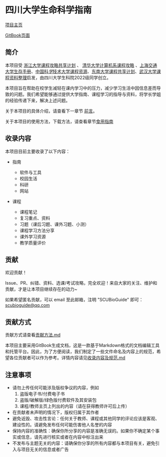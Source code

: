 # 四川大学生命科学指南

[项目主页](https://github.com/SCUBioGuide/SCUBioGuide/tree/main)

[GitBook页面](https://scubioguide.gitbook.io/course-guide-book/)

## 简介

本项目受 [浙江大学课程攻略共享计划](https://github.com/QSCTech/zju-icicles) 、 [清华大学计算机系课程攻略](https://github.com/PKUanonym/REKCARC-TSC-UHT/blob/master/README.md) 、[上海交通大学生存手册](https://survivesjtu.gitbook.io/survivesjtumanual/)、[中国科*学*技术大学课程资源](https://github.com/USTC-Resource/USTC-Course)、[东南大学课程共享计划](https://github.com/zjdx1998/seucourseshare/tree/master)、[武汉大学课程资料整理](https://github.com/openwhu/OpenWHU)启发，由四川大学生科院2022级同学创立。

本项目旨在帮助在校学生减轻在课内学习中的压力，减少学习生活中因信息差而导致的问题。我们希望能够通过提供大学指南、课程学习的指导与资料，将学长学姐的经验传递下来，解决上述问题。

关于本项目的具体介绍，请查看下一章节 [前言](./指南/前言.md)。

关于本项目的使用方法，下载方法，请查看章节[食用指南](./指南/食用指南.md)

## 收录内容
本项目目前主要收录了以下内容：

* 指南
  * 软件与工具
  * 校园生活
  * 科研
  * 网站
  
* 课程
  * 课程笔记
  * 复习重点、资料
  * 习题（课后习题、课外习题、小测）
  * 课程学习方法分享
  * 课外学习资源
  * 教学质量评价


## 贡献
欢迎贡献！

Issue、PR、纠错、资料、选课/考试攻略，完全欢迎！来自大家的关注、维护和贡献，才是让本项目继续存在的动力~

如果希望匿名贡献，可以 email 至此邮箱，注明 "SCUBioGuide" 即可：scubioguide@qq.com

## 贡献方式
贡献方式请查看[贡献方法.md](贡献方法.md)

本项目主要采用GitBook生成文档，这是一款基于Markdown格式的文档编辑工具和托管平台。因此，为了方便阅读，我们制定了一些文件命名及内容上的规范，希望各位贡献者可以作为参考。详情内容请见[收录内容及规范.md](收录内容及规范.md)

## 注意事项
* 请勿上传任何可能涉及版权争议的内容，例如
    1. 盗版电子书/付费电子书
    2. 盗版/破解版/绿色版付费软件及其安装包
    3. 课程/教师主页上列出的内容（请在获得教师许可后上传）
* 在贡献者未声明的情况下，版权归属于其作者
* 避免诋毁、攻击性言论：任何关于教师、课程或其他同学的评论应该是客观、建设性的。请避免发布任何可能伤害他人名誉的内容
* 保持内容的准确性：确保你所分享的内容是准确无误的。如果你不确定某个事实或信息，请先进行核实或者在内容中标注出来
* 不发布与主题无关的内容：请确保你分享的所有内容都与本项目有关，避免引入与项目无关的信息或者广告
